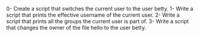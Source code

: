 0- Create a script that switches the current user to the user betty. 
1- Write a script that prints the effective username of the current user. 
2- Write a script that prints all the groups the current user is part of.
3- Write a script that changes the owner of the file hello to the user betty.

